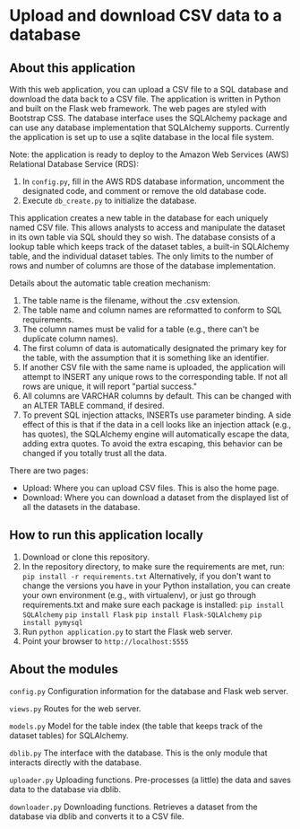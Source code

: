 # Upload and download CSV data to a database

## About this application
With this web application, you can upload a CSV file to a SQL database and download the data back to a CSV file. The application is written in Python and built on the Flask web framework. The web pages are styled with Bootstrap CSS. The database interface uses the SQLAlchemy package and can use any database implementation that SQLAlchemy supports. Currently the application is set up to use a sqlite database in the local file system.

Note: the application is ready to deploy to the Amazon Web Services (AWS) Relational Database Service (RDS): 
1. In `config.py`, fill in the AWS RDS database information, uncomment the designated code, and comment or remove the old database code. 
1. Execute `db_create.py` to initialize the database.

This application creates a new table in the database for each uniquely named CSV file. This allows analysts to access and manipulate the dataset in its own table via SQL should they so wish. The database consists of a lookup table which keeps track of the dataset tables, a built-in SQLAlchemy table, and the individual dataset tables. The only limits to the number of rows and number of columns are those of the database implementation. 

Details about the automatic table creation mechanism:
1. The table name is the filename, without the .csv extension.
1. The table name and column names are reformatted to conform to SQL requirements.
1. The column names must be valid for a table (e.g., there can't be duplicate column names).
1. The first column of data is automatically designated the primary key for the table, with the assumption that it is something like an identifier.
1. If another CSV file with the same name is uploaded, the application will attempt to INSERT any unique rows to the corresponding table. If not all rows are unique, it will report "partial success." 
1. All columns are VARCHAR columns by default. This can be changed with an ALTER TABLE command, if desired.
1. To prevent SQL injection attacks, INSERTs use parameter binding. A side effect of this is that if the data in a cell looks like an injection attack (e.g., has quotes), the SQLAlchemy engine will automatically escape the data, adding extra quotes. To avoid the extra escaping, this behavior can be changed if you totally trust all the data.

There are two pages: 
* Upload: Where you can upload CSV files. This is also the home page.
* Download: Where you can download a dataset from the displayed list of all the datasets in the database.

## How to run this application locally
1. Download or clone this repository.
1. In the repository directory, to make sure the requirements are met, run: `pip install -r requirements.txt` Alternatively, if you don't want to change the versions you have in your Python installation, you can create your own environment (e.g., with virtualenv), or just go through requirements.txt and make sure each package is installed: `pip install SQLAlchemy` `pip install Flask` `pip install Flask-SQLAlchemy` `pip install pymysql`
1. Run `python application.py` to start the Flask web server.
1. Point your browser to `http://localhost:5555`

## About the modules
`config.py` Configuration information for the database and Flask web server.

`views.py` Routes for the web server.

`models.py` Model for the table index (the table that keeps track of the dataset tables) for SQLAlchemy.

`dblib.py` The interface with the database. This is the only module that interacts directly with the database.

`uploader.py` Uploading functions. Pre-processes (a little) the data and saves data to the database via dblib.

`downloader.py` Downloading functions. Retrieves a dataset from the database via dblib and converts it to a CSV file.

